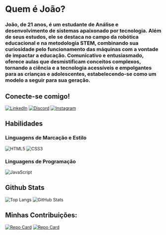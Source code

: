 # Quem é João?
### João, de 21 anos, é um estudante de Análise e desenvolvimento de sistemas apaixonado por tecnologia. Além de seus estudos, ele se destaca no campo da robótica educacional e na metodologia STEM, combinando sua curiosidade pelo funcionamento das máquinas com a vontade de impactar a educação. Comunicativo e entusiasmado, oferece aulas que desmistificam conceitos complexos, tornando a ciência e a tecnologia acessíveis e empolgantes para as crianças e adolescentes, estabelecendo-se como um modelo a seguir para sua geração.

## Conecte-se comigo!
[![LinkedIn](https://img.shields.io/badge/LinkedIn-000?style=for-the-badge&logo=linkedin&logoColor=0E76A8)](https://www.linkedin.com/in/joaoanb/) 
[![Discord](https://img.shields.io/badge/Discord-000?style=for-the-badge&logo=discord)](https://www.discord.com/in/xaules./) [![Instagram](https://img.shields.io/badge/Instagram-000?style=for-the-badge&logo=instagram)](https://www.instagram.com/joao.anb/)

## Habilidades
### Linguagens de Marcação e Estilo
![HTML5](https://img.shields.io/badge/HTML5-000?style=for-the-badge&logo=html5)
![CSS3](https://img.shields.io/badge/CSS3-000?style=for-the-badge&logo=css3&logoColor=264CE4)

### Linguagens de Programação
![JavaScript](https://img.shields.io/badge/JavaScript-000?style=for-the-badge&logo=javascript)

## Github Stats

![Top Langs](https://github-readme-stats-git-masterrstaa-rickstaa.vercel.app/api/top-langs/?username=JOAOANBP&bg_color=000&border_color=30A3DC&title_color=E94D5F&text_color=FFF)
![GitHub Stats](https://github-readme-stats.vercel.app/api?username=joaoanbp&theme=transparent&bg_color=000&border_color=30A3DC&show_icons=true&icon_color=30A3DC&title_color=E94D5F&text_color=FFF&hide_title=true)

## Minhas Contribuições:
[![Repo Card](https://github-readme-stats.vercel.app/api/pin/?username=joaoanbp&repo=Joao-Antonio&bg_color=000&border_color=30A3DC&show_icons=true&icon_color=30A3DC&title_color=E94D5F&text_color=FFF)](https://github.com/joaoanbp/Joao-Antonio)
[![Repo Card](https://github-readme-stats.vercel.app/api/pin/?username=joaoanbp&repo=Calculator-using-HTML-CSS&bg_color=000&border_color=30A3DC&show_icons=true&icon_color=30A3DC&title_color=E94D5F&text_color=FFF)](https://github.com/joaoanbp/Calculator-using-HTML-CSS)